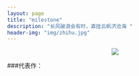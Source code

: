 ```yaml
---
layout: page
title: "milestone"
description: "长风破浪会有时，直挂云帆济沧海 "
header-img: "img/zhihu.jpg"
---
```



<center>
    <p><img src="http://7xlfkx.com1.z0.glb.clouddn.com/white2.jpg" align="center"></p>
</center>


###代表作：